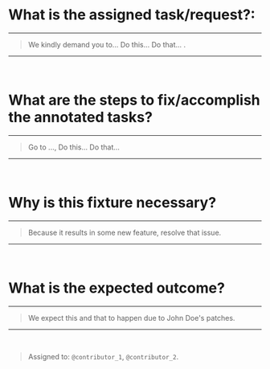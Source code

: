 # What is the assigned task/request?:

---


> We kindly demand you to... Do this... Do that... .


---


<br>


# What are the steps to fix/accomplish the annotated tasks?

---


> Go to ..., Do this... Do that...

---

<br>


# Why is this fixture necessary?

---


> Because it results in some new feature, resolve that issue. 

---


<br>


# What is the expected outcome?

---

> We expect this and that to happen due to John Doe's patches.

---


<br>


> Assigned to: `@contributor_1`, `@contributor_2`.
